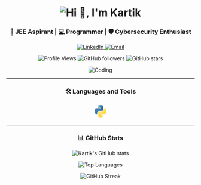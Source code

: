 <h1 align="center">
  <img src="download.jpg" alt="Hi 👋, I'm Kartik" />
</h1>

<h3 align="center">🚀 JEE Aspirant | 💻 Programmer | 🛡️ Cybersecurity Enthusiast</h3>

<div align="center">
  <p align="center">
    <a href="https://linkedin.com/in/kartikk18" target="_blank">
      <img src="https://img.icons8.com/color/48/000000/linkedin.png" alt="LinkedIn" width="40" height="40" />
    </a>
    <a href="mailto:your-email@example.com">
      <img src="https://img.icons8.com/color/48/000000/gmail--v2.png" alt="Email" width="40" height="40" />
    </a>
  </p>
  <p align="center">
    <img src="https://komarev.com/ghpvc/?username=kartiks-git&label=Profile%20views&color=0e75b6&style=flat" alt="Profile Views" />
    <img src="https://img.shields.io/github/followers/kartiks-git?label=Followers&style=social" alt="GitHub followers" />
    <img src="https://img.shields.io/github/stars/kartiks-git?label=Stars&style=social" alt="GitHub stars" />
  </p>
</div>

<div align="center">
  <img src="https://user-images.githubusercontent.com/55389276/140866485-8fb1c876-9a8f-4d6a-98dc-08c4981eaf70.gif" alt="Coding" width="300">
</div>

---

<h3 align="center">🛠 Languages and Tools</h3>
<p align="center">
  <a href="https://www.python.org" target="_blank">
    <img src="https://raw.githubusercontent.com/devicons/devicon/master/icons/python/python-original.svg" alt="Python" width="40" height="40"/>
  </a>
</p>

---

<h3 align="center">📊 GitHub Stats</h3>
<p align="center">
  <img src="https://github-readme-stats.vercel.app/api?username=kartiks-git&show_icons=true&theme=radical&bg_color=0d1117&text_color=c9d1d9&icon_color=58a6ff&title_color=58a6ff" alt="Kartik's GitHub stats" width="450" />
</p>

<p align="center">
  <img src="https://github-readme-stats.vercel.app/api/top-langs/?username=kartiks-git&layout=compact&theme=radical&bg_color=0d1117&text_color=c9d1d9" alt="Top Languages" width="350" />
</p>

<p align="center">
  <img src="https://github-readme-streak-stats.herokuapp.com/?user=kartiks-git&theme=radical&background=0d1117&stroke=58a6ff&ring=58a6ff&fire=58a6ff" alt="GitHub Streak" width="450" />
</p>
